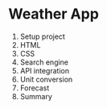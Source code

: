 # Weather App
1. Setup project
2. HTML
3. CSS
4. Search engine 
5. API integration
6. Unit conversion
7. Forecast
8. Summary